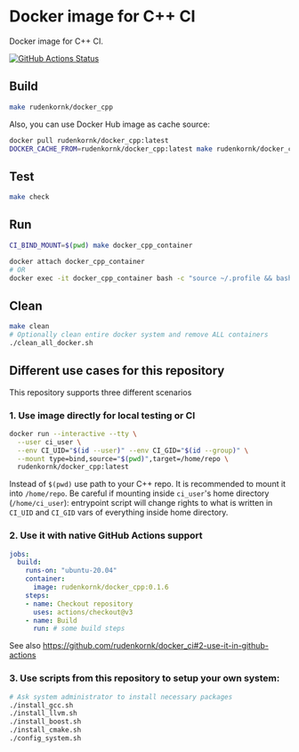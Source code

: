 # Docker image for C++ CI

Docker image for C++ CI.

[![GitHub Actions Status](https://github.com/rudenkornk/docker_cpp/actions/workflows/workflow.yml/badge.svg)](https://github.com/rudenkornk/docker_cpp/actions)


## Build
```bash
make rudenkornk/docker_cpp
```
Also, you can use Docker Hub image as cache source:
```bash
docker pull rudenkornk/docker_cpp:latest
DOCKER_CACHE_FROM=rudenkornk/docker_cpp:latest make rudenkornk/docker_cpp
```


## Test
```bash
make check
```

## Run
```bash
CI_BIND_MOUNT=$(pwd) make docker_cpp_container

docker attach docker_cpp_container
# OR
docker exec -it docker_cpp_container bash -c "source ~/.profile && bash"
```

## Clean
```bash
make clean
# Optionally clean entire docker system and remove ALL containers
./clean_all_docker.sh
```

## Different use cases for this repository
This repository supports three different scenarios

### 1. Use image directly for local testing or CI

```bash
docker run --interactive --tty \
  --user ci_user \
  --env CI_UID="$(id --user)" --env CI_GID="$(id --group)" \
  --mount type=bind,source="$(pwd)",target=/home/repo \
  rudenkornk/docker_cpp:latest
```

Instead of `$(pwd)` use path to your C++ repo.
It is recommended to mount it into `/home/repo`.
Be careful if mounting inside `ci_user`'s home directory (`/home/ci_user`): entrypoint script will change rights to what is written in `CI_UID` and `CI_GID` vars of everything inside home directory.

### 2. Use it with native GitHub Actions support
```yaml
jobs:
  build:
    runs-on: "ubuntu-20.04"
    container:
      image: rudenkornk/docker_cpp:0.1.6
    steps:
    - name: Checkout repository
      uses: actions/checkout@v3
    - name: Build
      run: # some build steps
```
See also https://github.com/rudenkornk/docker_ci#2-use-it-in-github-actions

### 3. Use scripts from this repository to setup your own system:

```bash
# Ask system administrator to install necessary packages
./install_gcc.sh
./install_llvm.sh
./install_boost.sh
./install_cmake.sh
./config_system.sh
```

